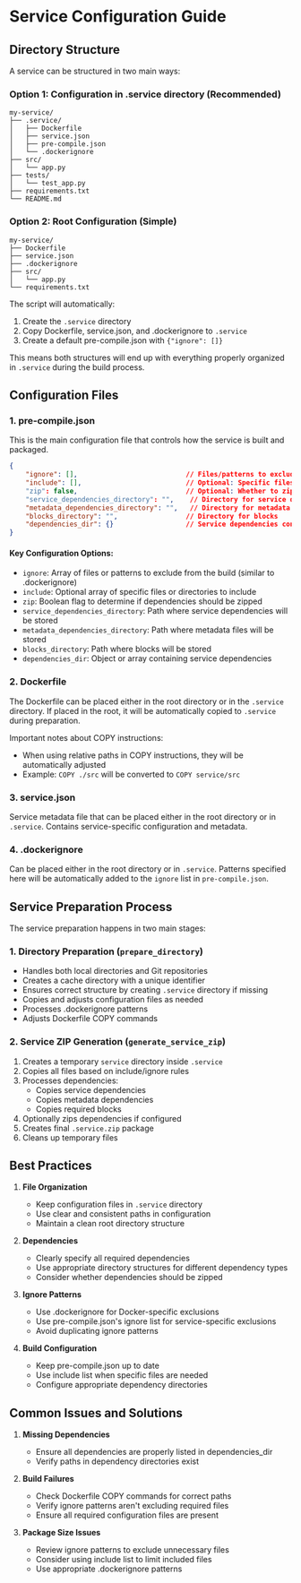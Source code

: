 # Service Configuration Guide

## Directory Structure
A service can be structured in two main ways:

### Option 1: Configuration in .service directory (Recommended)
```
my-service/
├── .service/
│   ├── Dockerfile
│   ├── service.json
│   ├── pre-compile.json
│   └── .dockerignore
├── src/
│   └── app.py
├── tests/
│   └── test_app.py
├── requirements.txt
└── README.md
```

### Option 2: Root Configuration (Simple)
```
my-service/
├── Dockerfile
├── service.json
├── .dockerignore
├── src/
│   └── app.py
└── requirements.txt
```

The script will automatically:
1. Create the `.service` directory
2. Copy Dockerfile, service.json, and .dockerignore to `.service`
3. Create a default pre-compile.json with `{"ignore": []}`

This means both structures will end up with everything properly organized in `.service` during the build process.

## Configuration Files

### 1. pre-compile.json
This is the main configuration file that controls how the service is built and packaged.

```json
{
    "ignore": [],                           // Files/patterns to exclude
    "include": [],                          // Optional: Specific files/folders to include
    "zip": false,                           // Optional: Whether to zip dependencies
    "service_dependencies_directory": "",    // Directory for service dependencies
    "metadata_dependencies_directory": "",   // Directory for metadata dependencies
    "blocks_directory": "",                 // Directory for blocks
    "dependencies_dir": {}                  // Service dependencies configuration
}
```

#### Key Configuration Options:
- `ignore`: Array of files or patterns to exclude from the build (similar to .dockerignore)
- `include`: Optional array of specific files or directories to include
- `zip`: Boolean flag to determine if dependencies should be zipped
- `service_dependencies_directory`: Path where service dependencies will be stored
- `metadata_dependencies_directory`: Path where metadata files will be stored
- `blocks_directory`: Path where blocks will be stored
- `dependencies_dir`: Object or array containing service dependencies

### 2. Dockerfile
The Dockerfile can be placed either in the root directory or in the `.service` directory. If placed in the root, it will be automatically copied to `.service` during preparation.

Important notes about COPY instructions:
- When using relative paths in COPY instructions, they will be automatically adjusted
- Example: `COPY ./src` will be converted to `COPY service/src`

### 3. service.json
Service metadata file that can be placed either in the root directory or in `.service`. Contains service-specific configuration and metadata.

### 4. .dockerignore
Can be placed either in the root directory or in `.service`. Patterns specified here will be automatically added to the `ignore` list in `pre-compile.json`.

## Service Preparation Process

The service preparation happens in two main stages:

### 1. Directory Preparation (`prepare_directory`)
- Handles both local directories and Git repositories
- Creates a cache directory with a unique identifier
- Ensures correct structure by creating `.service` directory if missing
- Copies and adjusts configuration files as needed
- Processes .dockerignore patterns
- Adjusts Dockerfile COPY commands

### 2. Service ZIP Generation (`generate_service_zip`)
1. Creates a temporary `service` directory inside `.service`
2. Copies all files based on include/ignore rules
3. Processes dependencies:
   - Copies service dependencies
   - Copies metadata dependencies
   - Copies required blocks
4. Optionally zips dependencies if configured
5. Creates final `.service.zip` package
6. Cleans up temporary files

## Best Practices

1. **File Organization**
   - Keep configuration files in `.service` directory
   - Use clear and consistent paths in configuration
   - Maintain a clean root directory structure

2. **Dependencies**
   - Clearly specify all required dependencies
   - Use appropriate directory structures for different dependency types
   - Consider whether dependencies should be zipped

3. **Ignore Patterns**
   - Use .dockerignore for Docker-specific exclusions
   - Use pre-compile.json's ignore list for service-specific exclusions
   - Avoid duplicating ignore patterns

4. **Build Configuration**
   - Keep pre-compile.json up to date
   - Use include list when specific files are needed
   - Configure appropriate dependency directories

## Common Issues and Solutions

1. **Missing Dependencies**
   - Ensure all dependencies are properly listed in dependencies_dir
   - Verify paths in dependency directories exist

2. **Build Failures**
   - Check Dockerfile COPY commands for correct paths
   - Verify ignore patterns aren't excluding required files
   - Ensure all required configuration files are present

3. **Package Size Issues**
   - Review ignore patterns to exclude unnecessary files
   - Consider using include list to limit included files
   - Use appropriate .dockerignore patterns
   